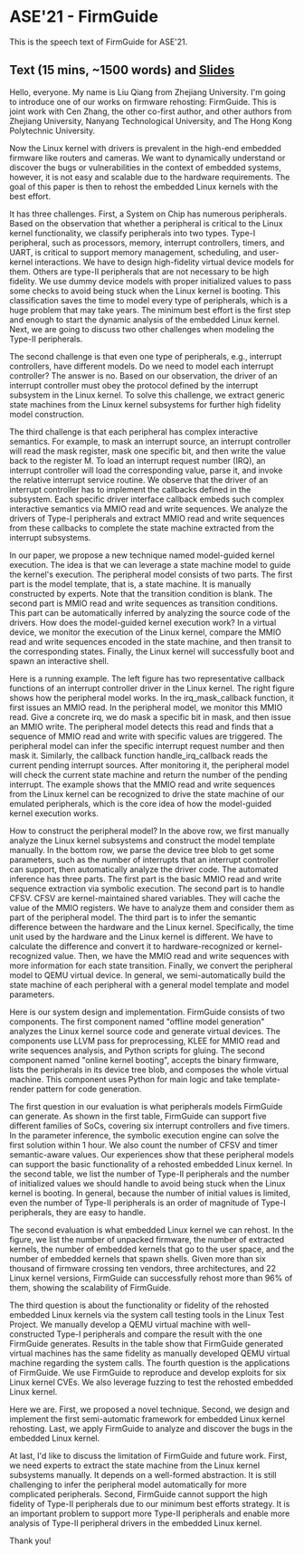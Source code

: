 # ASE'21 - FirmGuide

This is the speech text of FirmGuide for ASE'21.

## Text (15 mins, ~1500 words) and [Slides](./2021-11-15-ase-firmguide.pdf)

Hello, everyone. My name is Liu Qiang from Zhejiang University. I'm going to
introduce one of our works on firmware rehosting: FirmGuide. This is joint work
with Cen Zhang, the other co-first author, and other authors from Zhejiang
University, Nanyang Technological University, and The Hong Kong Polytechnic
University.

Now the Linux kernel with drivers is prevalent in the high-end embedded firmware
like routers and cameras. We want to dynamically understand or discover the bugs
or vulnerabilities in the context of embedded systems, however, it is not easy
and scalable due to the hardware requirements. The goal of this paper is then to
rehost the embedded Linux kernels with the best effort.

It has three challenges. First, a System on Chip has numerous peripherals.
Based on the observation that whether a peripheral is critical to the Linux
kernel functionality, we classify peripherals into two types. Type-I
peripheral, such as processors, memory, interrupt controllers, timers, and
UART, is critical to support memory management, scheduling, and user-kernel
interactions. We have to design high-fidelity virtual device models for them.
Others are type-II peripherals that are not necessary to be high fidelity. We
use dummy device models with proper initialized values to pass some checks to
avoid being stuck when the Linux kernel is booting. This classification saves
the time to model every type of peripherals, which is a huge problem that may
take years. The minimum best effort is the first step and enough to start the
dynamic analysis of the embedded Linux kernel. Next, we are going to discuss two
other challenges when modeling the Type-II peripherals.

The second challenge is that even one type of peripherals, e.g., interrupt
controllers, have different models. Do we need to model each interrupt
controller? The answer is no. Based on our observation, the driver of an
interrupt controller must obey the protocol defined by the interrupt subsystem
in the Linux kernel. To solve this challenge, we extract generic state machines
from the Linux kernel subsystems for further high fidelity model construction.

The third challenge is that each peripheral has complex interactive semantics.
For example, to mask an interrupt source, an interrupt controller will read the
mask register, mask one specific bit, and then write the value back to the
register M. To load an interrupt request number (IRQ), an interrupt controller
will load the corresponding value, parse it, and invoke the relative interrupt
service routine. We observe that the driver of an interrupt controller has to
implement the callbacks defined in the subsystem. Each specific driver interface
callback embeds such complex interactive semantics via MMIO read and write
sequences. We analyze the drivers of Type-I peripherals and extract MMIO read
and write sequences from these callbacks to complete the state machine extracted
from the interrupt subsystems.

In our paper, we propose a new technique named model-guided kernel execution.
The idea is that we can leverage a state machine model to guide the kernel's
execution. The peripheral model consists of two parts. The first part is the
model template, that is, a state machine. It is manually constructed by experts.
Note that the transition condition is blank. The second part is MMIO read and
write sequences as transition conditions. This part can be automatically
inferred by analyzing the source code of the drivers. How does the model-guided
kernel execution work? In a virtual device, we monitor the execution of the
Linux kernel, compare the MMIO read and write sequences encoded in the state
machine, and then transit to the corresponding states. Finally, the Linux kernel
will successfully boot and spawn an interactive shell.

Here is a running example. The left figure has two representative callback
functions of an interrupt controller driver in the Linux kernel. The right
figure shows how the peripheral model works. In the irq_mask_callback function,
it first issues an MMIO read. In the peripheral model, we monitor this MMIO
read. Give a concrete irq, we do mask a specific bit in mask, and then issue an
MMIO write. The peripheral model detects this read and finds that a sequence of
MMIO read and write with specific values are triggered. The peripheral model can
infer the specific interrupt request number and then mask it. Similarly, the
callback function handle_irq_callback reads the current pending interrupt
sources. After monitoring it, the peripheral model will check the current state
machine and return the number of the pending interrupt. The example shows that
the MMIO read and write sequences from the Linux kernel can be recognized to
drive the state machine of our emulated peripherals, which is the core idea of how the
model-guided kernel execution works.

How to construct the peripheral model? In the above row, we first manually
analyze the Linux kernel subsystems and construct the model template manually.
In the bottom row, we parse the device tree blob to get some parameters,
such as the number of interrupts that an interrupt controller can support, then
automatically analyze the driver code. The automated inference has three parts.
The first part is the basic MMIO read and write sequence extraction via symbolic
execution. The second part is to handle CFSV. CFSV are kernel-maintained shared
variables. They will cache the value of the MMIO registers. We have to analyze
them and consider them as part of the peripheral model. The third part is to
infer the semantic difference between the hardware and the Linux kernel.
Specifically, the time unit used by the hardware and the Linux kernel is
different. We have to calculate the difference and convert it to
hardware-recognized or kernel-recognized value. Then, we have the MMIO read and
write sequences with more information for each state transition. Finally, we
convert the peripheral model to QEMU virtual device. In general, we
semi-automatically build the state machine of each peripheral with a general
model template and model parameters.

Here is our system design and implementation. FirmGuide consists of two
components. The first component named "offline model generation" analyzes the
Linux kernel source code and generate virtual devices. The components use LLVM
pass for preprocessing, KLEE for MMIO read and write sequences analysis, and
Python scripts for gluing. The second component named "online kernel booting",
accepts the binary firmware, lists the peripherals in its device tree blob, and
composes the whole virtual machine. This component uses Python for main logic and
take template-render pattern for code generation.

The first question in our evaluation is what peripherals models FirmGuide can
generate. As shown in the first table, FirmGuide can support five different
families of SoCs, covering six interrupt controllers and five timers. In the
parameter inference, the symbolic execution engine can solve the first solution
within 1 hour. We also count the number of CFSV and timer semantic-aware values.
Our experiences show that these peripheral models can support the basic
functionality of a rehosted embedded Linux kernel. In the second table, we list
the number of Type-II peripherals and the number of initialized values we should
handle to avoid being stuck when the Linux kernel is booting. In general,
because the number of initial values is limited, even the number of Type-II
peripherals is an order of magnitude of Type-I peripherals, they are easy to
handle.

The second evaluation is what embedded Linux kernel we can rehost. In the
figure, we list the number of unpacked firmware, the number of extracted
kernels, the number of embedded kernels that go to the user space, and the
number of embedded kernels that spawn shells. Given more than six thousand of
firmware crossing ten vendors, three architectures, and 22 Linux kernel
versions, FirmGuide can successfully rehost more than 96% of them, showing the
scalability of FirmGuide.

The third question is about the functionality or fidelity of the rehosted
embedded Linux kernels via the system call testing tools in the Linux Test
Project. We manually develop a QEMU virtual machine with well-constructed Type-I
peripherals and compare the result with the one FirmGuide generates. Results in
the table show that FirmGuide generated virtual machines has the same fidelity
as manually developed QEMU virtual machine regarding the system calls. The
fourth question is the applications of FirmGuide.  We use FirmGuide to reproduce
and develop exploits for six Linux kernel CVEs.  We also leverage fuzzing to
test the rehosted embedded Linux kernel.

Here we are. First, we proposed a novel technique. Second, we design and
implement the first semi-automatic framework for embedded Linux kernel
rehosting. Last, we apply FirmGuide to analyze and discover the bugs in the
embedded Linux kernel.

At last, I'd like to discuss the limitation of FirmGuide and future work.
First, we need experts to extract the state machine from the Linux kernel
subsystems manually. It depends on a well-formed abstraction. It is still
challenging to infer the peripheral model automatically for more complicated
peripherals. Second, FirmGuide cannot support the high fidelity of Type-II
peripherals due to our minimum best efforts strategy. It is an important problem
to support more Type-II peripherals and enable more analysis of Type-II
peripheral drivers in the embedded Linux kernel.

Thank you!